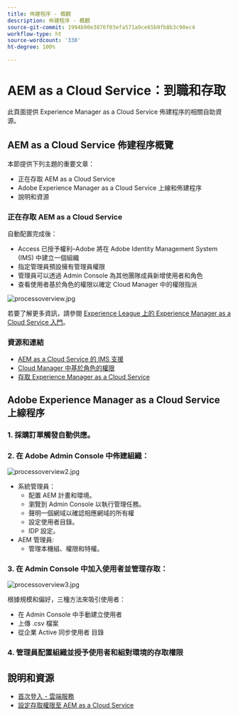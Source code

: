 ```yaml
---
title: 佈建程序 - 概觀
description: 佈建程序 - 概觀
source-git-commit: 1994b90e3876f03efa571a9ce65b9fb8b3c90ec4
workflow-type: ht
source-wordcount: '330'
ht-degree: 100%

---
```



# AEM as a Cloud Service：到職和存取

此頁面提供 Experience Manager as a Cloud Service 佈建程序的相關自助資源。

## AEM as a Cloud Service 佈建程序概覽

本節提供下列主題的重要文章：

* 正在存取 AEM as a Cloud Service
* Adobe Experience Manager as a Cloud Service 上線和佈建程序
* 說明和資源


### 正在存取 AEM as a Cloud Service

自動配置完成後：

* Access 已授予權利–Adobe 將在 Adobe Identity Management System (IMS) 中建立一個組織
* 指定管理員預設擁有管理員權限
* 管理員可以透過 Admin Console 為其他團隊成員新增使用者和角色
* 查看使用者基於角色的權限以確定 Cloud Manager 中的權限指派

![processoverview.jpg](assets/processOverview.jpg)


若要了解更多資訊，請參閱 [Experience League 上的 Experience Manager as a Cloud Service 入門](https://experienceleague.adobe.com/docs/experience-manager-cloud-service/onboarding/home.html?lang=zh-Hant)。

### 資源和連結

* [AEM as a Cloud Service 的 IMS 支援](https://experienceleague.adobe.com/docs/experience-manager-cloud-service/security/ims-support.html?lang=zh-Hant)
* [Cloud Manager 中基於角色的權限](https://experienceleague.adobe.com/docs/experience-manager-cloud-service/onboarding/what-is-required/role-based-permissions.html?lang=zh-Hant#what-is-required)
* [存取 Experience Manager as a Cloud Service ](https://experienceleague.adobe.com/docs/experience-manager-cloud-service/onboarding/getting-access/navigation.html?lang=zh-Hant#getting-access)


## Adobe Experience Manager as a Cloud Service 上線程序

### 1. 採購訂單觸發自動供應。

### 2. 在 Adobe Admin Console 中佈建組織：

![processoverview2.jpg](assets/processOverview2.jpg)

* 系統管理員：
   * 配置 AEM 計畫和環境。
   * 瀏覽到 Admin Console 以執行管理任務。
   * 聲明一個網域以確認相應網域的所有權
   * 設定使用者目錄。
   * IDP 設定。
* AEM 管理員:
   * 管理本機組、權限和特權。

### 3. 在 Admin Console 中加入使用者並管理存取：

![processoverview3.jpg](assets/processOverview3.jpg)

根據規模和偏好，三種方法來吸引使用者：
* 在 Admin Console 中手動建立使用者
* 上傳 .csv 檔案
* 從企業 Active 同步使用者
目錄

### 4. 管理員配置組織並授予使用者和組對環境的存取權限

## 說明和資源

* [首次登入 - 雲端服務](/help/journey-onboarding/sysadmin/learning-path-aem-users.md)
* [設定存取權限至 AEM as a Cloud Service](https://experienceleague.adobe.com/docs/experience-manager-learn/cloud-service/accessing/overview.html?lang=zh-Hant#accessing)
